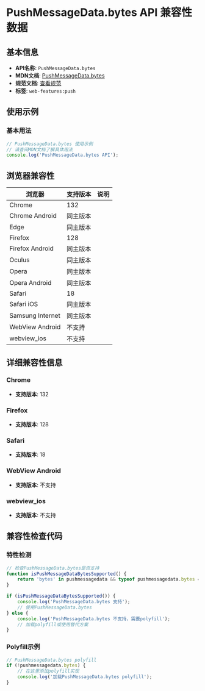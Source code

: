 # PushMessageData.bytes API 兼容性数据

## 基本信息

- **API名称**: `PushMessageData.bytes`
- **MDN文档**: [PushMessageData.bytes](https://developer.mozilla.org/docs/Web/API/PushMessageData/bytes)
- **规范文档**: [查看规范](https://w3c.github.io/push-api/#dom-pushmessagedata-bytes)
- **标签**: `web-features:push`

## 使用示例

### 基本用法

```javascript
// PushMessageData.bytes 使用示例
// 请查阅MDN文档了解具体用法
console.log('PushMessageData.bytes API');
```

## 浏览器兼容性

| 浏览器 | 支持版本 | 说明 |
|--------|----------|------|
| Chrome | 132 |  |
| Chrome Android | 同主版本 |  |
| Edge | 同主版本 |  |
| Firefox | 128 |  |
| Firefox Android | 同主版本 |  |
| Oculus | 同主版本 |  |
| Opera | 同主版本 |  |
| Opera Android | 同主版本 |  |
| Safari | 18 |  |
| Safari iOS | 同主版本 |  |
| Samsung Internet | 同主版本 |  |
| WebView Android | 不支持 |  |
| webview_ios | 不支持 |  |

## 详细兼容性信息

### Chrome

- **支持版本**: 132

### Firefox

- **支持版本**: 128

### Safari

- **支持版本**: 18

### WebView Android

- **支持版本**: 不支持

### webview_ios

- **支持版本**: 不支持

## 兼容性检查代码

### 特性检测

```javascript
// 检查PushMessageData.bytes是否支持
function isPushMessageDataBytesSupported() {
    return 'bytes' in pushmessagedata && typeof pushmessagedata.bytes === 'function';
}

if (isPushMessageDataBytesSupported()) {
    console.log('PushMessageData.bytes 支持');
    // 使用PushMessageData.bytes
} else {
    console.log('PushMessageData.bytes 不支持，需要polyfill');
    // 加载polyfill或使用替代方案
}
```

### Polyfill示例

```javascript
// PushMessageData.bytes polyfill
if (!pushmessagedata.bytes) {
    // 在这里添加polyfill实现
    console.log('加载PushMessageData.bytes polyfill');
}
```

